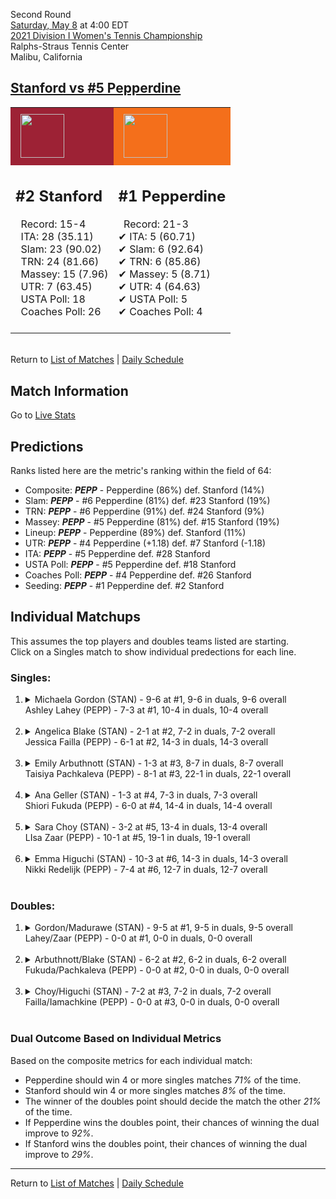 Second Round  
[Saturday, May 8](../../schedule/05-08.md) at 4:00 EDT  
[2021 Division I Women's Tennis Championship](../index.md)  
Ralphs-Straus Tennis Center  
Malibu, California  
## [Stanford vs #5 Pepperdine](https://www.ncaa.com/game/5833683)  

<table><tr style="background-color: #d9d9d9 !important"><td style="background-color: #9D2235 !important"><img src="https://www.ncaa.com/sites/default/files/images/logos/schools/s/stanford.70.png" width="70" height="70" style="padding: 8px;" /></td><td style="background-color: #F46F1B !important"><img src="https://www.ncaa.com/sites/default/files/images/logos/schools/p/pepperdine.70.png" width="70" height="70" style="padding: 8px;" /></td></tr><tr>
<td>  

<h2>#2 Stanford</h2>  
&nbsp; Record: 15-4<br>  
&nbsp; ITA: 28 (35.11)<br>  
&nbsp; Slam: 23 (90.02)<br>  
&nbsp; TRN: 24 (81.66)<br>  
&nbsp; Massey: 15 (7.96)<br>  
&nbsp; UTR: 7 (63.45)<br>  
&nbsp; USTA Poll: 18<br>  
&nbsp; Coaches Poll: 26<br>  
<br>  

</td>
<td>  

<h2>#1 Pepperdine</h2>  
&nbsp; Record: 21-3<br>  
&#10004; ITA: 5 (60.71)<br>  
&#10004; Slam: 6 (92.64)<br>  
&#10004; TRN: 6 (85.86)<br>  
&#10004; Massey: 5 (8.71)<br>  
&#10004; UTR: 4 (64.63)<br>  
&#10004; USTA Poll: 5<br>  
&#10004; Coaches Poll: 4<br>  
<br>  

</td>
</tr></table>  


<br>Return to [List of Matches](../index.md) | [Daily Schedule](../../schedule/05-08.md)

## Match Information  
Go to [Live Stats](https://pepperdinewaves.com/sports/2018/8/7/playsight.aspx)  

## Predictions  

Ranks listed here are the metric's ranking within the field of 64:  
- Composite: ***PEPP*** - Pepperdine (86%) def. Stanford (14%)  
- Slam: ***PEPP*** - #6 Pepperdine (81%) def. #23 Stanford (19%)  
- TRN: ***PEPP*** - #6 Pepperdine (91%) def. #24 Stanford (9%)  
- Massey: ***PEPP*** - #5 Pepperdine (81%) def. #15 Stanford (19%)  
- Lineup: ***PEPP*** - Pepperdine (89%) def. Stanford (11%)  
- UTR: ***PEPP*** - #4 Pepperdine (+1.18) def. #7 Stanford (-1.18)  
- ITA: ***PEPP*** - #5 Pepperdine def. #28 Stanford  
- USTA Poll: ***PEPP*** - #5 Pepperdine def. #18 Stanford  
- Coaches Poll: ***PEPP*** - #4 Pepperdine def. #26 Stanford  
- Seeding: ***PEPP*** - #1 Pepperdine def. #2 Stanford  

## Individual Matchups  
This assumes the top players and doubles teams listed are starting.  
Click on a Singles match to show individual predections for each line.  

### Singles:  

<ol>
<li><details>
<summary markdown="span">Michaela Gordon (STAN) - 9-6 at #1, 9-6 in duals, 9-6 overall<br>Ashley Lahey (PEPP) - 7-3 at #1, 10-4 in duals, 10-4 overall</summary>
<h4>Predictions</h4><ul>
<li>Composite: <b><i>PEPP</i></b> - Lahey (62%) def. Gordon (38%)</li>  
<li>Slam: <b><i>PEPP</i></b> - Lahey (52%) def. Gordon (48%)</li>  
<li>TRN: <b><i>PEPP</i></b> - Lahey (64%) def. Gordon (36%)</li>  
<li>Massey: <b><i>PEPP</i></b> - Lahey (76%) def. Gordon (24%)</li>  
<li>UTR: <b><i>PEPP</i></b> - Lahey (56%) def. Gordon (44%)</li>  
<li>ITA: <b><i>STAN</i></b> - Gordon (17.68) def. Lahey (7.80)</li>  
</ul>
</details>&nbsp;</li>
<li><details>
<summary markdown="span">Angelica Blake (STAN) - 2-1 at #2, 7-2 in duals, 7-2 overall<br>Jessica Failla (PEPP) - 6-1 at #2, 14-3 in duals, 14-3 overall</summary>
<h4>Predictions</h4><ul>
<li>Composite: <b><i>PEPP</i></b> - Failla (71%) def. Blake (29%)</li>  
<li>Slam: <b><i>PEPP</i></b> - Failla (85%) def. Blake (15%)</li>  
<li>TRN: <b><i>PEPP</i></b> - Failla (70%) def. Blake (30%)</li>  
<li>Massey: <b><i>PEPP</i></b> - Failla (52%) def. Blake (48%)</li>  
<li>UTR: <b><i>PEPP</i></b> - Failla (76%) def. Blake (24%)</li>  
<li>ITA: <b><i>PEPP</i></b> - Failla (23.38) def. Blake (5.37)</li>  
</ul>
</details>&nbsp;</li>
<li><details>
<summary markdown="span">Emily Arbuthnott (STAN) - 1-3 at #3, 8-7 in duals, 8-7 overall<br>Taisiya Pachkaleva (PEPP) - 8-1 at #3, 22-1 in duals, 22-1 overall</summary>
<h4>Predictions</h4><ul>
<li>Composite: <b><i>PEPP</i></b> - Pachkaleva (85%) def. Arbuthnott (15%)</li>  
<li>Slam: <b><i>PEPP</i></b> - Pachkaleva (81%) def. Arbuthnott (19%)</li>  
<li>TRN: <b><i>PEPP</i></b> - Pachkaleva (94%) def. Arbuthnott (6%)</li>  
<li>Massey: <b><i>PEPP</i></b> - Pachkaleva (79%) def. Arbuthnott (21%)</li>  
<li>UTR: <b><i>PEPP</i></b> - Pachkaleva (84%) def. Arbuthnott (16%)</li>  
<li>ITA: <b><i>PEPP</i></b> - Pachkaleva (6.37) def. Arbuthnott (1.89)</li>  
</ul>
</details>&nbsp;</li>
<li><details>
<summary markdown="span">Ana Geller (STAN) - 1-3 at #4, 7-3 in duals, 7-3 overall<br>Shiori Fukuda (PEPP) - 6-0 at #4, 14-4 in duals, 14-4 overall</summary>
<h4>Predictions</h4><ul>
<li>Composite: <b><i>PEPP</i></b> - Fukuda (79%) def. Geller (21%)</li>  
<li>Slam: <b><i>PEPP</i></b> - Fukuda (84%) def. Geller (16%)</li>  
<li>TRN: <b><i>PEPP</i></b> - Fukuda (90%) def. Geller (10%)</li>  
<li>Massey: <b><i>PEPP</i></b> - Fukuda (74%) def. Geller (26%)</li>  
<li>UTR: <b><i>PEPP</i></b> - Fukuda (68%) def. Geller (32%)</li>  
<li>ITA: <b><i>PEPP</i></b> - Fukuda (4.88) def. Geller (2.62)</li>  
</ul>
</details>&nbsp;</li>
<li><details>
<summary markdown="span">Sara Choy (STAN) - 3-2 at #5, 13-4 in duals, 13-4 overall<br>LIsa Zaar (PEPP) - 10-1 at #5, 19-1 in duals, 19-1 overall</summary>
<h4>Predictions</h4><ul>
<li>Composite: <b><i>PEPP</i></b> - Zaar (66%) def. Choy (34%)</li>  
<li>Slam: <b><i>PEPP</i></b> - Zaar (61%) def. Choy (39%)</li>  
<li>TRN: <b><i>PEPP</i></b> - Zaar (79%) def. Choy (21%)</li>  
<li>Massey: <b><i>PEPP</i></b> - Zaar (55%) def. Choy (45%)</li>  
<li>UTR: <b><i>PEPP</i></b> - Zaar (69%) def. Choy (31%)</li>  
<li>ITA: <b><i>PEPP</i></b> - Zaar (4.47) def. Choy (2.38)</li>  
</ul>
</details>&nbsp;</li>
<li><details>
<summary markdown="span">Emma Higuchi (STAN) - 10-3 at #6, 14-3 in duals, 14-3 overall<br>Nikki Redelijk (PEPP) - 7-4 at #6, 12-7 in duals, 12-7 overall</summary>
<h4>Predictions</h4><ul>
<li>Composite: <b><i>STAN</i></b> - Higuchi (59%) def. Redelijk (41%)</li>  
<li>Slam: <b><i>PEPP</i></b> - Redelijk (54%) def. Higuchi (46%)</li>  
<li>TRN: <b><i>STAN</i></b> - Higuchi (52%) def. Redelijk (48%)</li>  
<li>Massey: <b><i>STAN</i></b> - Higuchi (65%) def. Redelijk (35%)</li>  
<li>UTR: <b><i>STAN</i></b> - Higuchi (74%) def. Redelijk (26%)</li>  
<li>ITA: <b><i>STAN</i></b> - Higuchi (2.68) def. Redelijk (1.87)</li>  
</ul>
</details>&nbsp;</li>
</ol>

### Doubles:  

<ol>
<li><details>
<summary markdown="span">Gordon/Madurawe (STAN) - 9-5 at #1, 9-5 in duals, 9-5 overall<br>Lahey/Zaar (PEPP) - 0-0 at #1, 0-0 in duals, 0-0 overall</summary>
<br>Sorry, we don't have any metrics for this match
</details>&nbsp;</li>
<li><details>
<summary markdown="span">Arbuthnott/Blake (STAN) - 6-2 at #2, 6-2 in duals, 6-2 overall<br>Fukuda/Pachkaleva (PEPP) - 0-0 at #2, 0-0 in duals, 0-0 overall</summary>
<br>Sorry, we don't have any metrics for this match
</details>&nbsp;</li>
<li><details>
<summary markdown="span">Choy/Higuchi (STAN) - 7-2 at #3, 7-2 in duals, 7-2 overall<br>Failla/Iamachkine (PEPP) - 0-0 at #3, 0-0 in duals, 0-0 overall</summary>
<br>Sorry, we don't have any metrics for this match
</details>&nbsp;</li>
</ol>

### Dual Outcome Based on Individual Metrics  
  
Based on the composite metrics for each individual match:  
- Pepperdine should win 4 or more singles matches *71%* of the time.  
- Stanford should win 4 or more singles matches *8%* of the time.  
- The winner of the doubles point should decide the match the other *21%* of the time.  
- If Pepperdine wins the doubles point, their chances of winning the dual improve to *92%*.  
- If Stanford wins the doubles point, their chances of winning the dual improve to *29%*.  
  
------

Return to [List of Matches](../index.md) | [Daily Schedule](../../schedule/05-08.md)  
